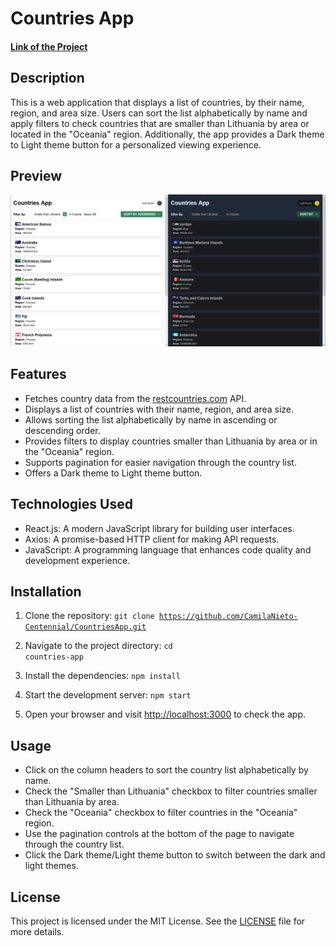 # Countries App
#### <a href="https://countries-app-kmi.vercel.app/">Link of the Project</a>
## Description
This is a web application that displays a list of countries, by their name, region, and area size. Users can sort the list alphabetically by name and apply filters to check countries that are smaller than Lithuania by area or located in the "Oceania" region. Additionally, the app provides a Dark theme to Light theme button for a personalized viewing experience.

## Preview
![Countries App Preview](preview.png)

## Features
- Fetches country data from the [restcountries.com](https://restcountries.com) API.
- Displays a list of countries with their name, region, and area size.
- Allows sorting the list alphabetically by name in ascending or descending order.
- Provides filters to display countries smaller than Lithuania by area or in the "Oceania" region.
- Supports pagination for easier navigation through the country list.
- Offers a Dark theme to Light theme button.

## Technologies Used
- React.js: A modern JavaScript library for building user interfaces.
- Axios: A promise-based HTTP client for making API requests.
- JavaScript: A programming language that enhances code quality and development experience.

## Installation
1. Clone the repository:
<code>git clone https://github.com/CamilaNieto-Centennial/CountriesApp.git</code>

2. Navigate to the project directory:
<code>cd countries-app</code>

3. Install the dependencies:
<code>npm install</code>

4. Start the development server:
<code>npm start</code>

5. Open your browser and visit [http://localhost:3000](http://localhost:3000) to check the app.

## Usage
- Click on the column headers to sort the country list alphabetically by name.
- Check the "Smaller than Lithuania" checkbox to filter countries smaller than Lithuania by area.
- Check the "Oceania" checkbox to filter countries in the "Oceania" region.
- Use the pagination controls at the bottom of the page to navigate through the country list.
- Click the Dark theme/Light theme button to switch between the dark and light themes.


## License
This project is licensed under the MIT License. See the [LICENSE](LICENSE) file for more details.